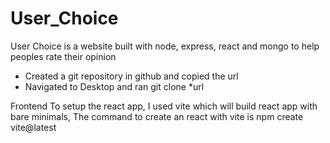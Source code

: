 # User_Choice

User Choice is a website built with node, express, react and mongo to help peoples rate their opinion

- Created a git repository in github and copied the url
- Navigated to Desktop and ran git clone \*url

Frontend
To setup the react app, I used vite which will build react app with bare minimals,
The command to create an react with vite is
npm create vite@latest

